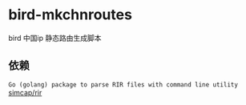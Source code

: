 # bird-mkchnroutes
bird 中国ip 静态路由生成脚本  


## 依赖
`Go (golang) package to parse RIR files with command line utility`  
[simcap/rir](https://github.com/simcap/rir)
